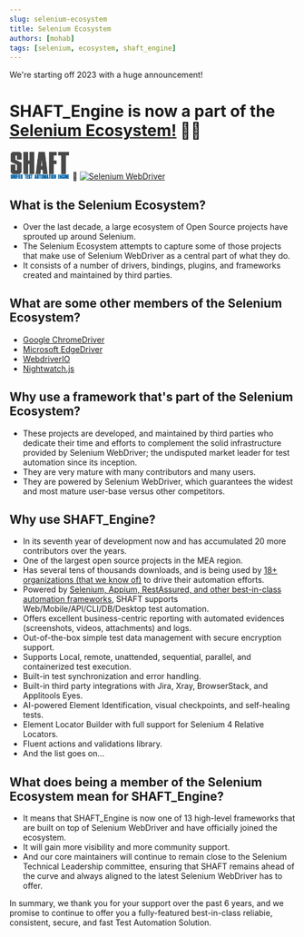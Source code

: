 ```yaml
---
slug: selenium-ecosystem
title: Selenium Ecosystem
authors: [mohab]
tags: [selenium, ecosystem, shaft_engine]
---
```


We're starting off 2023 with a huge announcement!

# <b>SHAFT_Engine</b> is now a part of the <a href="https://www.selenium.dev/ecosystem/">Selenium Ecosystem!</a> 🎉🎉

<a href="https://github.com/ShaftHQ/SHAFT_ENGINE" target="_blank"><img src="https://raw.githubusercontent.com/ShaftHQ/SHAFT_ENGINE/master/src/main/resources/images/shaft.png" alt="SHAFT_Engine" height="50px" /></a>    🤝   <a href="https://www.selenium.dev/" target="_blank"><img src="https://www.selenium.dev/images/selenium_4_logo.png" alt="Selenium WebDriver" height="50px" /></a>

## What is the Selenium Ecosystem?

- Over the last decade, a large ecosystem of Open Source projects have sprouted up around Selenium.
- The Selenium Ecosystem attempts to capture some of those projects that make use of Selenium WebDriver as a central part of what they do.
- It consists of a number of drivers, bindings, plugins, and frameworks created and maintained by third parties.

## What are some other members of the Selenium Ecosystem?

- [Google ChromeDriver](https://chromedriver.chromium.org/)
- [Microsoft EdgeDriver](https://developer.microsoft.com/en-us/microsoft-edge/tools/webdriver/)
- [WebdriverIO](https://github.com/webdriverio/webdriverio)
- [Nightwatch.js](https://github.com/nightwatchjs/nightwatch)

## Why use a framework that's part of the Selenium Ecosystem?

- These projects are developed, and maintained by third parties who dedicate their time and efforts to complement the solid infrastructure provided by Selenium WebDriver; the undisputed market leader for test automation since its inception.
- They are very mature with many contributors and many users.
- They are powered by Selenium WebDriver, which guarantees the widest and most mature user-base versus other competitors.

## Why use SHAFT_Engine?

- In its seventh year of development now and has accumulated 20 more contributors over the years.
- One of the largest open source projects in the MEA region.
- Has several tens of thousands downloads, and is being used by [18+ organizations (that we know of)](https://github.com/ShaftHQ/SHAFT_ENGINE#-who-else-is-using-shaft-2) to drive their automation efforts.
- Powered by [Selenium, Appium, RestAssured, and other best-in-class automation frameworks](https://github.com/ShaftHQ/SHAFT_ENGINE#-powered-by), SHAFT supports Web/Mobile/API/CLI/DB/Desktop test automation.
- Offers excellent business-centric reporting with automated evidences (screenshots, videos, attachments) and logs.
- Out-of-the-box simple test data management with secure encryption support.
- Supports Local, remote, unattended, sequential, parallel, and containerized test execution.
- Built-in test synchronization and error handling.
- Built-in third party integrations with Jira, Xray, BrowserStack, and Applitools Eyes.
- AI-powered Element Identification, visual checkpoints, and self-healing tests.
- Element Locator Builder with full support for Selenium 4 Relative Locators.
- Fluent actions and validations library.
- And the list goes on...

## What does being a member of the Selenium Ecosystem mean for SHAFT_Engine?

- It means that SHAFT_Engine is now one of 13 high-level frameworks that are built on top of Selenium WebDriver and have officially joined the ecosystem.
- It will gain more visibility and more community support.
- And our core maintainers will continue to remain close to the Selenium Technical Leadership committee, ensuring that SHAFT remains ahead of the curve and always aligned to the latest Selenium WebDriver has to offer.


In summary, we thank you for your support over the past 6 years, and we promise to continue to offer you a fully-featured best-in-class reliabie, consistent, secure, and fast Test Automation Solution.
